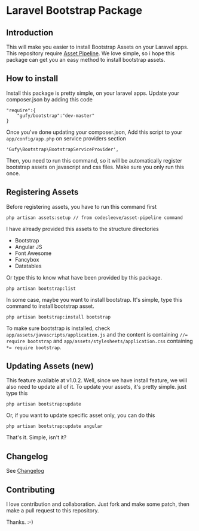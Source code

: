 # Laravel Bootstrap Package

## Introduction

This will make you easier to install Bootstrap Assets on your Laravel apps. This repository require [Asset Pipeline](https://github.com/CodeSleeve/asset-pipeline). We love simple, so i hope this package can get you an easy method to install bootstrap assets.

## How to install 

Install this package is pretty simple, on your laravel apps. Update your composer.json by adding this code
	
	"require":{
		"gufy/bootstrap":"dev-master"
	}

Once you've done updating your composer.json, Add this script to your `app/config/app.php` on service providers section

	'Gufy\Bootstrap\BootstrapServiceProvider',

Then, you need to run this command, so it will be automatically register bootstrap assets on javascript and css files. Make sure you only run this once. 

## Registering Assets

Before registering assets, you have to run this command first

	php artisan assets:setup // from codesleeve/asset-pipeline command

I have already provided this assets to the structure directories

- Bootstrap
- Angular JS
- Font Awesome
- Fancybox
- Datatables

Or type this to know what have been provided by this package.

	php artisan bootstrap:list

In some case, maybe you want to install bootstrap. It's simple, type this command to install bootstrap asset.

	php artisan bootstrap:install bootstrap

To make sure bootstrap is installed, check `app/assets/javascripts/application.js` and the content is containing `//= require bootstrap` and `app/assets/stylesheets/application.css` containing `*= require bootstrap`. 

## Updating Assets (new)

This feature available at v1.0.2. Well, since we have install feature, we will also need to update all of it. To update your assets, it's pretty simple. just type this

	php artisan bootstrap:update

Or, if you want to update specific asset only, you can do this

	php artisan bootstrap:update angular

That's it. Simple, isn't it?

## Changelog

See [Changelog](Changelog.md)

## Contributing

I love contribution and collaboration. Just fork and make some patch, then make a pull request to this repository. 

Thanks. :-)
